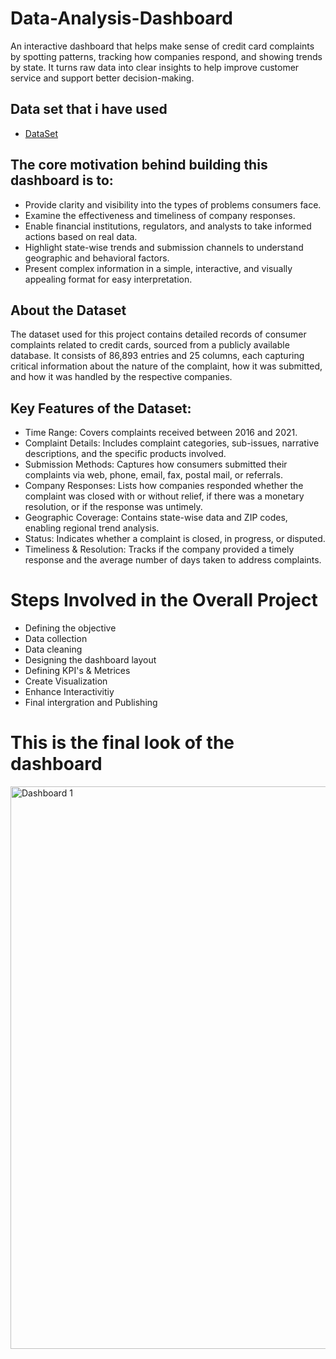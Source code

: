 # Data-Analysis-Dashboard
An interactive dashboard that helps make sense of credit card complaints by spotting patterns, tracking how companies respond, and showing trends by state. It turns raw data into clear insights to help improve customer service and support better decision-making.
## Data set that i have used
- <a href="https://github.com/itsadil-7890/Data-Analysis-Dashboard/blob/main/Credit%20Card%20Dashboard.xlsx">DataSet</a>

## The core motivation behind building this dashboard is to:
-  Provide clarity and visibility into the types of problems consumers face.
-  Examine the effectiveness and timeliness of company responses.
-  Enable financial institutions, regulators, and analysts to take informed actions based on real data.
-  Highlight state-wise trends and submission channels to understand geographic and behavioral factors.
-  Present complex information in a simple, interactive, and visually appealing format for easy interpretation.

## About the Dataset
The dataset used for this project contains detailed records of consumer complaints 
related to credit cards, sourced from a publicly available database. It consists of 
86,893 entries and 25 columns, each capturing critical information about the nature 
of the complaint, how it was submitted, and how it was handled by the respective 
companies.
## Key Features of the Dataset: 
- Time Range: Covers complaints received between 2016 and 2021.
- Complaint Details: Includes complaint categories, sub-issues, narrative 
descriptions, and the specific products involved.
-  Submission Methods: Captures how consumers submitted their complaints  via web, phone, email, fax, postal mail, or referrals.
-  Company Responses: Lists how companies responded whether the complaint was closed with or without relief, if there was a monetary resolution, or if the response was untimely.
-  Geographic Coverage: Contains state-wise data and ZIP codes, enabling regional trend analysis.
-  Status: Indicates whether a complaint is closed, in progress, or disputed.
-   Timeliness & Resolution: Tracks if the company provided a timely response and the average number of days taken to address complaints.

# Steps Involved in the Overall Project 
- Defining the objective
- Data collection
- Data cleaning
- Designing the dashboard layout
- Defining KPI's & Metrices
- Create Visualization
- Enhance Interactivitiy
- Final intergration and Publishing

# This is the final look of the dashboard 
<img width="1600" height="900" alt="Dashboard 1" src="https://github.com/user-attachments/assets/178bc0a4-1c37-43ad-8c40-56c29d10db9a" />

